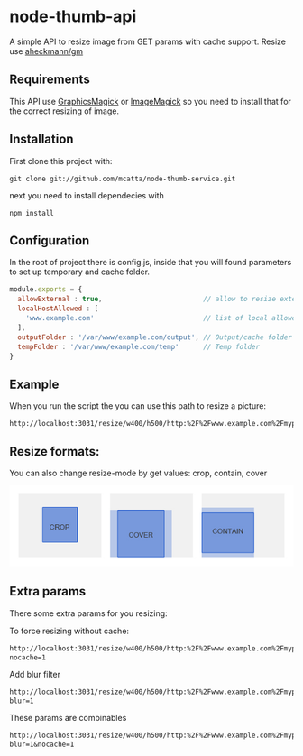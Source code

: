 # node-thumb-api
A simple API to resize image from GET params with cache support. Resize use [aheckmann/gm](https://github.com/aheckmann/gm)

## Requirements
This API use [GraphicsMagick](http://www.graphicsmagick.org/) or [ImageMagick](http://www.imagemagick.org/) so you need to install that for the correct resizing of image.

## Installation
First clone this project with:

    git clone git://github.com/mcatta/node-thumb-service.git

next you need to install dependecies with

    npm install

## Configuration
In the root of project there is config.js, inside that you will found parameters to set up temporary and cache folder.

```js
module.exports = {
  allowExternal : true,                         // allow to resize external folder
  localHostAllowed : [  
    'www.example.com'                           // list of local allowed host (need allowExternal false)
  ],
  outputFolder : '/var/www/example.com/output', // Output/cache folder
  tempFolder : '/var/www/example.com/temp'      // Temp folder
}
```

## Example
When you run the script the you can use this path to resize a picture:

    http://localhost:3031/resize/w400/h500/http:%2F%2Fwww.example.com%2Fmypic.jpg

## Resize formats:
You can also change resize-mode by get values: crop, contain, cover

![alt tag](https://raw.githubusercontent.com/mcatta/node-thumb-api/master/resizemode.jpg)

## Extra params
There some extra params for you resizing:

To force resizing without cache:

    http://localhost:3031/resize/w400/h500/http:%2F%2Fwww.example.com%2Fmypic.jpg/?nocache=1

Add blur filter

    http://localhost:3031/resize/w400/h500/http:%2F%2Fwww.example.com%2Fmypic.jpg/?blur=1

These params are combinables

    http://localhost:3031/resize/w400/h500/http:%2F%2Fwww.example.com%2Fmypic.jpg/?blur=1&nocache=1